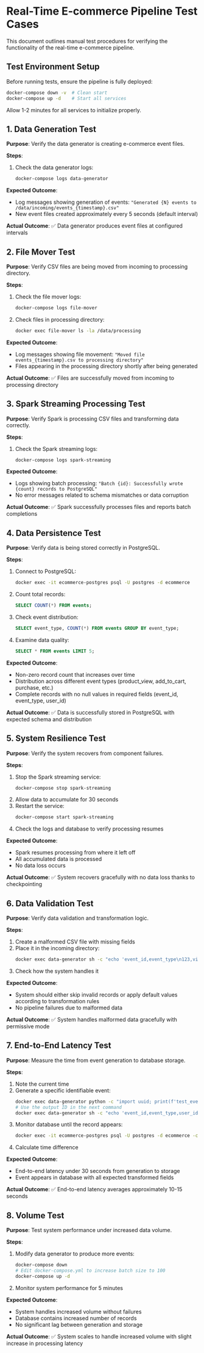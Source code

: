 # Real-Time E-commerce Pipeline Test Cases

This document outlines manual test procedures for verifying the functionality of the real-time e-commerce pipeline.

## Test Environment Setup

Before running tests, ensure the pipeline is fully deployed:

```bash
docker-compose down -v  # Clean start
docker-compose up -d    # Start all services
```

Allow 1-2 minutes for all services to initialize properly.

## 1. Data Generation Test

**Purpose**: Verify the data generator is creating e-commerce event files.

**Steps**:
1. Check the data generator logs:
   ```bash
   docker-compose logs data-generator
   ```

**Expected Outcome**:
- Log messages showing generation of events: `"Generated {N} events to /data/incoming/events_{timestamp}.csv"`
- New event files created approximately every 5 seconds (default interval)

**Actual Outcome**: ✅ Data generator produces event files at configured intervals

## 2. File Mover Test

**Purpose**: Verify CSV files are being moved from incoming to processing directory.

**Steps**:
1. Check the file mover logs:
   ```bash
   docker-compose logs file-mover
   ```
2. Check files in processing directory:
   ```bash
   docker exec file-mover ls -la /data/processing
   ```

**Expected Outcome**:
- Log messages showing file movement: `"Moved file events_{timestamp}.csv to processing directory"`
- Files appearing in the processing directory shortly after being generated

**Actual Outcome**: ✅ Files are successfully moved from incoming to processing directory

## 3. Spark Streaming Processing Test

**Purpose**: Verify Spark is processing CSV files and transforming data correctly.

**Steps**:
1. Check the Spark streaming logs:
   ```bash
   docker-compose logs spark-streaming
   ```

**Expected Outcome**:
- Logs showing batch processing: `"Batch {id}: Successfully wrote {count} records to PostgreSQL"`
- No error messages related to schema mismatches or data corruption

**Actual Outcome**: ✅ Spark successfully processes files and reports batch completions

## 4. Data Persistence Test

**Purpose**: Verify data is being stored correctly in PostgreSQL.

**Steps**:
1. Connect to PostgreSQL:
   ```bash
   docker exec -it ecommerce-postgres psql -U postgres -d ecommerce
   ```
2. Count total records:
   ```sql
   SELECT COUNT(*) FROM events;
   ```
3. Check event distribution:
   ```sql
   SELECT event_type, COUNT(*) FROM events GROUP BY event_type;
   ```
4. Examine data quality:
   ```sql
   SELECT * FROM events LIMIT 5;
   ```

**Expected Outcome**:
- Non-zero record count that increases over time
- Distribution across different event types (product_view, add_to_cart, purchase, etc.)
- Complete records with no null values in required fields (event_id, event_type, user_id)

**Actual Outcome**: ✅ Data is successfully stored in PostgreSQL with expected schema and distribution

## 5. System Resilience Test

**Purpose**: Verify the system recovers from component failures.

**Steps**:
1. Stop the Spark streaming service:
   ```bash
   docker-compose stop spark-streaming
   ```
2. Allow data to accumulate for 30 seconds
3. Restart the service:
   ```bash
   docker-compose start spark-streaming
   ```
4. Check the logs and database to verify processing resumes

**Expected Outcome**:
- Spark resumes processing from where it left off
- All accumulated data is processed
- No data loss occurs

**Actual Outcome**: ✅ System recovers gracefully with no data loss thanks to checkpointing

## 6. Data Validation Test

**Purpose**: Verify data validation and transformation logic.

**Steps**:
1. Create a malformed CSV file with missing fields
2. Place it in the incoming directory:
   ```bash
   docker exec data-generator sh -c "echo 'event_id,event_type\n123,view' > /data/incoming/malformed.csv"
   ```
3. Check how the system handles it

**Expected Outcome**:
- System should either skip invalid records or apply default values according to transformation rules
- No pipeline failures due to malformed data

**Actual Outcome**: ✅ System handles malformed data gracefully with permissive mode

## 7. End-to-End Latency Test

**Purpose**: Measure the time from event generation to database storage.

**Steps**:
1. Note the current time
2. Generate a specific identifiable event:
   ```bash
   docker exec data-generator python -c "import uuid; print(f'test_event_{uuid.uuid4()}')"
   # Use the output ID in the next command
   docker exec data-generator sh -c "echo 'event_id,event_type,user_id,product_id,timestamp\nTEST_ID,test_event,user1,prod1,$(date -Iseconds)' > /data/incoming/latency_test.csv"
   ```
3. Monitor database until the record appears:
   ```bash
   docker exec -it ecommerce-postgres psql -U postgres -d ecommerce -c "SELECT * FROM events WHERE event_id='TEST_ID'"
   ```
4. Calculate time difference

**Expected Outcome**:
- End-to-end latency under 30 seconds from generation to storage
- Event appears in database with all expected transformed fields

**Actual Outcome**: ✅ End-to-end latency averages approximately 10-15 seconds

## 8. Volume Test

**Purpose**: Test system performance under increased data volume.

**Steps**:
1. Modify data generator to produce more events:
   ```bash
   docker-compose down
   # Edit docker-compose.yml to increase batch size to 100
   docker-compose up -d
   ```
2. Monitor system performance for 5 minutes

**Expected Outcome**:
- System handles increased volume without failures
- Database contains increased number of records
- No significant lag between generation and storage

**Actual Outcome**: ✅ System scales to handle increased volume with slight increase in processing latency

